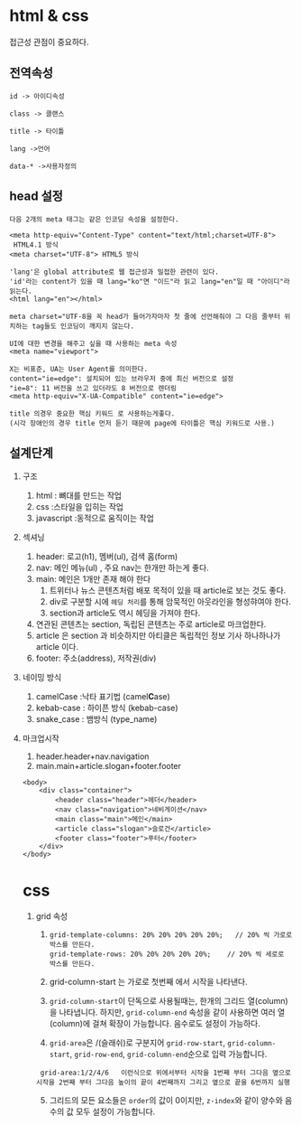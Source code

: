 # html & css

접근성 관점이 중요하다.

## 전역속성

```
id -> 아이디속성

class -> 클랜스

title -> 타이틀

lang ->언어

data-* ->사용자정의
```

## head 설정

```
다음 2개의 meta 태그는 같은 인코딩 속성을 설정한다.

<meta http-equiv="Content-Type" content="text/html;charset=UTF-8"> 
 HTML4.1 방식 
<meta charset="UTF-8"> HTML5 방식 

'lang'은 global attribute로 웹 접근성과 밀접한 관련이 있다.
'id'라는 content가 있을 때 lang="ko"면 "이드"라 읽고 lang="en"일 때 "아이디"라 읽는다.
<html lang="en"></html>

meta charset="UTF-8을 꼭 head가 들어가자마자 첫 줄에 선언해줘야 그 다음 줄부터 위치하는 tag들도 인코딩이 깨지지 않는다.

UI에 대한 변경을 해주고 싶을 때 사용하는 meta 속성
<meta name="viewport">

X는 비표준, UA는 User Agent를 의미한다.
content="ie=edge": 설치되어 있는 브라우저 중에 최신 버전으로 설정
"ie=8": 11 버전을 쓰고 있더라도 8 버전으로 렌더링
<meta http-equiv="X-UA-Compatible" content="ie=edge">

title 의경우 중요한 핵심 키워드 로 사용하는게좋다.
(시각 장애인의 경우 title 먼저 듣기 때문에 page에 타이틀은 핵심 키워드로 사용.)
```



## 설계단계

1. 구조

   1. html : 뼈대를 만드는 작업
   2. css :스타일을 입히는 작업
   3. javascript :동적으로 움직이는 작업

2. 섹셔닝

   1. header: 로고(h1), 멤버(ul), 검색 홈(form)
   2. nav: 메인 메뉴(ul) , 주요 nav는 한개만 하는게 좋다.
   3. main: 메인은 1개만 존재 해야 한다
      1. 트위터나 뉴스 콘텐츠처럼 배포 목적이 있을 때 article로 보는 것도 좋다.
      2. div로 구분할 시에 `헤딩 처리`를 통해 암묵적인 아웃라인을 형성햐여야 한다.
      3. section과 article도 역시 헤딩을 가져야 한다.
   4. 연관된 콘텐츠는 section, 독립된 콘텐츠는 주로 article로 마크업한다.
   5. article 은 section 과 비슷하지만 아티클은 독립적인 정보 기사 하나하나가 article 이다.
   6. footer: 주소(address), 저작권(div)

3. 네이밍 방식

   1. camelCase :낙타 표기법 (camel**C**ase)
   2. kebab-case : 하이픈 방식 (kebab-case)
   3. snake_case : 뱀방식 (type_name)

4. 마크업시작

   1. header.header+nav.navigation
   2. main.main+article.slogan+footer.footer

   ```
   <body>
       <div class="container">
           <header class="header">헤더</header>
           <nav class="navigation">네비게이션</nav>
           <main class="main">메인</main>
           <article class="slogan">슬로건</article>
           <footer class="footer">푸터</footer>
       </div>
   </body>
   ```

   # css

   1. grid 속성

      1. ```
         grid-template-columns: 20% 20% 20% 20% 20%;   // 20% 씩 가로로 박스를 만든다.
         grid-template-rows: 20% 20% 20% 20% 20%;	 // 20% 씩 세로로 박스를 만든다.
         ```

      2. grid-column-start 는 가로로 첫번째 에서 시작을 나타낸다.

      3. `grid-column-start`이 단독으로 사용될때는, 한개의 그리드 열(column)을 나타냅니다. 하지만, `grid-column-end` 속성을 같이 사용하면 여러 열(column)에 걸쳐 확장이 가능합니다. 음수로도 설정이 가능하다.

      4.  `grid-area`은 /(슬래쉬)로 구분지어 `grid-row-start`, `grid-column-start`, `grid-row-end`, `grid-column-end`순으로 입력 가능합니다.

         ```
          grid-area:1/2/4/6   이런식으로 위에서부터 시작을 1번째 부터 그다음 옆으로 시작을 2번째 부터 그다음 높이의 끝이 4번째까지 그리고 옆으로 끝을 6번까지 실행
         ```

      5. 그리드의 모든 요소들은 `order`의 값이 0이지만, `z-index`와 같이 양수와 음수의 값 모두 설정이 가능합니다. ​
